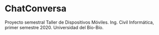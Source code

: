 # ChatConversa
Proyecto semestral Taller de Dispositivos Móviles. Ing. Civil Informática, primer semestre 2020. Universidad del Bío-Bío.

